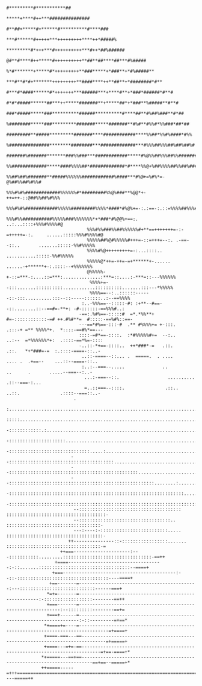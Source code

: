                                                         #*********#***********##                                                         
                                                     *****+****#++***###############                                                      
                                                 #**##+*****#+******#**********#****###                                                   
                                               ***#******#+++++***+++++++++****++*#####%                                                  
                                             *********#*+++***#++++++++++***#++*##%######                                                 
                                           @#**#****#++*****#++++++++++**##**##****##***#%#####                                           
                                          %*#*******+*****#*+++++++++**###*****+*###**+*#%#####**                                         
                                         ***#**#*#+*******+++++++++**####****++**##**+*########*#**                                       
                                       #***#*####******#*+++++++***######***+****#**+*###*######*#**#                                     
                                      #*#*#####******##***++*****#######**+*****##*+*###**%#####**#**#                                    
                                     ###*#####*****###**********######**********#****##**#%##%###**#*##                                   
                                    %########*****###*********#######*****#######**#%#**#%%#*%%###*##*##                                  
                                    #########**#####*********#######****############****%%##*%%#%####*#%%                                 
                                   %###############********########***#############***#%%%##%%%##%##%##%#                                 
                                   #######%#######*******###%%###***############*****#%@%%##%%%##%%#######                                
                                  %%#############*****####%%%%##*#############*#****%%@+%##%%%%##%%##%####                                
                                  %%##%##%#######**#####%%%%%%############%####***#%@+=%#%*=-@%##%%##%#%%#                                
                                  %%%#%#%#############%%%%%%#*#########%%@%###**%@@*+-++=++-::@##%%##%#%%%                                
                                  %%%#%#%############%%%%%#########%%%%*####*#%@%+=-:.:==-:.::=%%%%##%%%#%                                
                                  %%%#%%###########%%%%%###%%%%%%%*+*###*#%@@%+==:.  ..:...::::+%%%#%%%%#@                                
                                  %%%#%%###%%##%%%%%%#+**==+++++++=-:-=+++++=-:.     ......:::::%%%#%%%%#@                                
                                  %%%%%##%@#%%%%%#+++=-::=+++=--:. .-==--::..       .......:::::-%%#%%%%%                                 
                                  %%%%#%@+++++++++=-:...::::..                  ...........:::::-%%#%%%%%                                 
                                  %%%%%@*++=-++=-=+******+-......        ......-+******+-:.::::--+%%%%%%%                                 
                                  @%%%%%-+-::=***-:....::=***:..............:***=::....:-***=::---%%%%%%                                  
                                   %%%%+=--:::.......::::::::::............::::::::::.......:::---*%%%%%                                  
                                   %%%%==--:..::::::------::-:::..........:::--::-----::::::..:--==%%%%                                   
                                :..-%%%==--:::::-#: :+**--#==--::........::--==#=-**+: -#-::::::-==%%%#..:                                
                               -==:.%#%==-:::::#  =*.*%%**+ #=-::::::::::::-=# ++.#%#**=  #:::::-==%#%::==-                               
                               ---==*#%==-:::-#  .** #%%%%+= +-:::.    .:::-+ =** %%%%*+.  *::::-==#%*==---                               
                               ::::-=#*==-::::.  :*#%%%%%#+=  --:..    ..:--  =*%%%%%%*+:  .::::-==*%=-::::                               
                               -..::-*+==-::::..  ++*###*-=   .::.      .::.   *+*###=-=  :.::::-====-::..-                               
                                ..::-====--::... .  =====.  . ....      .... .  .+==--    ...::--====-::..                                
                                :..:--===--.....              ..          ..      .       .....--===--:..-                                
                                 ...:-===--::.                  ..........                  .::--===-:...                                 
                                 =..::===--::::.               .::..  ..::.               .::::--===::..-                                 
                             .                                                                                                            
                            :................................................................................:                            
                            :::::...........................................................................::                            
                            -::::::::::::.:.................................................................:-                            
                            -:::::::::::::::::::::..........................................................::                            
                            -::::::::::::::::::::::::::::::.....:...........................................:-                            
                            --:::::::::::::::::::::::::::::::::::::::.......................................:                             
                            --::::::::::::::::::::::::::::::::::::::::::::::::.............................::                             
                            --::::::::::::::::::::::::::::::::::::::::::::::::::::::........:..............::                             
                             -:::::::::::::::::::::::::::::::::::::::::::::::::::::::::::::::::............::                             
                             -:::::::::::::::::::::::::::::::::::::::::::::::::::::::::::::::::::::::::....:-                             
                             --::::::::::::::::::::::::::::::::::::::  :::::::::::::::::::::::::::::::::::::-                             
                             --::::::::::::::::::::::::::::::::::..      :::::::::::::::::::::::::::::::::::-                             
                             ---:----:-:::::::::::::::::::::::::.....   ::::::::::::::::::::::::::::::::::::-                             
                           ++---------------::-:::::::::::::::::....... :::::::::::::::::::::::::::::::::::-=                             
                        ++===---------------------:---:::::::::::.........:::::::::::::::::::::::::::::::::-==++                          
                      +====-----------------------------------:-::.......::::::::::::::::::::::::::::::::::--====+                        
                     +===------------------------------------------:--::-::::::::::::::::::::::::::::::::::----====+                      
                    +==-------=--------------------------------------------:---::::::::::::::::::::::::::::------===+                     
                   *=+=-------=-------------------------------------------------------:-::::::::::::::::::--------==++                    
                   +===-------=---------------------------------------------------------------:--:::::::::--------==+=                    
                   +===+------=----------------------------------------------------------------------:-::---------=+==*                   
                  *+====+=----=---------------------------------------------------------------------------------=+====+                   
                  +====-===---==-------------------------------------------------------------------------------=+=====+                   
                  +====---=+=-==-----------------------------------------------------------------------------=+==-====+*                  
                 *+=====---==+==--------------------------------------------------------------------------==+==--=====+*                  
                 ++=====-----=+++========================================================================+++=----=====++ 
